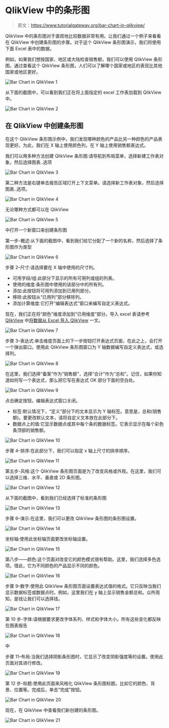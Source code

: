 # QlikView 中的条形图

> 原文：<https://www.tutorialgateway.org/bar-chart-in-qlikview/>

QlikView 中的条形图对于直观地比较数据非常有用。让我们通过一个例子来看看在 QlikView 中创建条形图的步骤。对于这个 QlikView 条形图演示，我们将使用下面 Excel 表中的数据。

例如，如果我们想按国家、地区或大陆检查销售额，我们可以使用 QlikView 条形图。通过查看这个 QlikView 条形图，人们可以了解哪个国家或地区的表现比其他国家或地区更好。

![Bar Chart in QlikView 1](img/50d32ae7a3729f5c15ead2c11b7b2d65.png)

从下面的截图中，可以看到我们正在将上面指定的 excel 工作表加载到 QlikView 中。

![Bar Chart in QlikView 2](img/46ac809508c7830836ff1aed55f32acf.png)

## 在 QlikView 中创建条形图

在这个 QlikView 条形图示例中，我们发现哪种颜色的产品比另一种颜色的产品表现更好。为此，我们在 X 轴上使用颜色列，在 Y 轴上使用销售额表达式。

我们可以用多种方法创建 QlikView 条形图:请导航到布局菜单，选择新建工作表对象，然后选择图表..选项

![Bar Chart in QlikView 3](img/715d438535013ac0cd970bcd43de09ad.png)

第二种方法是右键单击报告区域打开上下文菜单。请选择新工作表对象，然后选择图表..选项。

![Bar Chart in QlikView 4](img/89f022dfcd001feadcb7970e6d4540db.png)

无论哪种方式都可以在 QlikView

![Bar Chart in QlikView 5](img/985e69ffd895bea83c5f702f76df2ee9.png)

中打开一个新窗口来创建条形图

第一步-概述:从下面的截图中，看到我们给它分配了一个新的名称，然后选择了条形图作为类型

![Bar Chart in QlikView 6](img/2a50c18753bc9fe24e5f01168ebbeb8b.png)

步骤 2–尺寸:请选择要在 X 轴中使用的尺寸列。

*   可用字段/组:此部分下显示的所有可用列或组的列表。
*   使用的维度:条形图中使用的该部分中的所有列。
*   添加:此按钮将可用列添加到已用列部分。
*   移除:此按钮从“已用列”部分移除列。
*   添加计算维度:它打开“编辑表达式”窗口来编写自定义表达式。

现在，我们正在将“颜色”维度添加到“已用维度”部分。导入 excel 表请参考 [QlikView](https://www.tutorialgateway.org/qlikview-tutorial/) 中[将数据从 Excel 导入 QlikView](https://www.tutorialgateway.org/import-data-from-excel-to-qlikview/) 一文。

![Bar Chart in QlikView 7](img/f71f6ce9e49ff8b26efc174859c5d436.png)

步骤 3–表达式:单击维度页面上的下一步按钮打开表达式页面，在此之上，会打开一个弹出窗口。使用此 QlikView 条形图窗口为 Y 轴数据编写自定义表达式，或选择列。

![Bar Chart in QlikView 8](img/f9a806abad5209515745d04050ecca45.png)

在这里，我们选择“备案”作为“销售额”，选择“合计”作为“总和”。记住，如果你知道如何写一个表达式，那么把它写在表达式 OK 部分下面的空白处。

![Bar Chart in QlikView 9](img/d3baf1f6a628a2cd1ccc9e08cf43309f.png)

点击确定按钮，编辑表达式窗口关闭。

*   标签:默认情况下，“定义”部分下的文本显示为 Y 轴标签。意思是，总和(销售额)。要更改默认文本，请将自定义文本放在此部分下。
*   数据点上的值:它显示数据点或其中每个条的数据标签。它表示显示在每个彩色条顶部的销售额。

![Bar Chart in QlikView 10](img/57d8b644af856eb4bd956e972f598ac5.png)

步骤 4–排序:在此部分下，我们可以指定 x 轴上尺寸的排序顺序。

![Bar Chart in QlikView 11](img/bd3cf419bde378474a440de170c5b60c.png)

第五步-风格:这个 QlikView 条形图页面是为了改变风格或外观。在这里，我们可以选择三维、水平、垂直或 2D 条形图。

![Bar Chart in QlikView 12](img/b1e192dc79072ce8f361011b931ebd6b.png)

从下面的截图中，看到我们已经选择了标准的条形图

![Bar Chart in QlikView 13](img/2c32f8bd5c12a610869c52afd2318d28.png)

步骤 6–演示:在这里，我们可以更改 QlikView 条形图的条形图设置。

![Bar Chart in QlikView 14](img/9c27f67ba282410aace24c7d17e13dfa.png)

坐标轴:使用此坐标轴页面更改坐标轴设置。

![Bar Chart in QlikView 15](img/53a5e499622c182264670b7264d7a959.png)

第八步——颜色:这个页面对改变它的颜色模式很有帮助。这里，我们选择多色选项。借此，它为不同颜色的产品显示不同的颜色。

![Bar Chart in QlikView 16](img/77a36a271c2bd307c6fe2b7690f08f25.png)

步骤 9–数字:使用此 QlikView 条形图页面设置表达式值的格式。它只反映当我们显示数据标签或数据点时。例如，这里我们在 y 轴上显示销售金额总和。众所周知，是钱让我们可以选择钱。

![Bar Chart in QlikView 17](img/c12020a14bb95a8d615f59335f54cfc0.png)

第 10 步-字体:请根据要求更改字体系列、样式和字体大小。所有这些变化都反映在图表报告

![Bar Chart in QlikView 18](img/88d600b0f8ad49a6005c50242ed0bb05.png)

中

步骤 11–布局:当我们选择阴影条形图时，它显示了改变阴影强度等的设置。使用此页面对其进行修改。

![Bar Chart in QlikView 19](img/a6b00e25f619bf42f3c7a7ebd59b90d9.png)

第 12 步-标题:使用此页面来风格化 QlikView 条形图标题。比如它的颜色、背景、位置等。完成后，单击“完成”按钮。

![Bar Chart in QlikView 20](img/85aeae43291db40b897e72b805e10337.png)

现在，在 QlikView 中查看我们新创建的条形图。

![Bar Chart in QlikView 21](img/2b2de1e61b350e7395c8ac41be2c83c1.png)